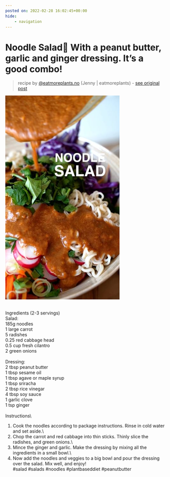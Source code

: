 ```yaml
---
posted on: 2022-02-28 16:02:45+00:00
hide:
    - navigation
---
```


# Noodle Salad🥗 With a peanut butter, garlic and ginger dressing. It’s a good combo! 

> recipe by [@eatmoreplants.no](https://www.instagram.com/eatmoreplants.no/) 
(Jenny | eatmoreplants) - [see original post](https://instagram.com/p/CahuD23KX6c)

![](../img/eatmoreplants.no_28-02-2022_1602.png)

\
Ingredients (2-3 servings)\
Salad:\
185g noodles\
1 large carrot\
5 radishes\
0.25 red cabbage head\
0.5 cup fresh cilantro\
2 green onions\
\
Dressing:\
2 tbsp peanut butter\
1 tbsp sesame oil\
1 tbsp agave or maple syrup\
1 tbsp sriracha\
2 tbsp rice vinegar\
4 tbsp soy sauce\
1 garlic clove\
1 tsp ginger\
\
Instructions\
1. Cook the noodles according to package instructions. Rinse in cold water and set aside.\
2. Chop the carrot and red cabbage into thin sticks. Thinly slice the radishes, and green onions.\
3. Mince the ginger and garlic. Make the dressing by mixing all the ingredients in a small bowl.\
4. Now add the noodles and veggies to a big bowl and pour the dressing over the salad. Mix well, and enjoy! \
\#salad \#salads \#noodles \#plantbaseddiet \#peanutbutter 